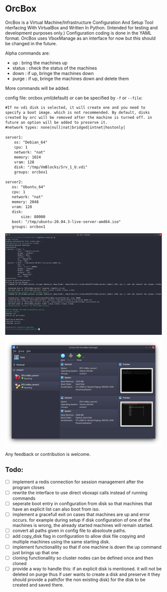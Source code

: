 # OrcBox
OrcBox is a Virtual Machine/Infrastructure Configuration And Setup Tool nterfacing With VirtualBox and Written In Python. (Intended for testing and development purposes only.)
 Configuration coding is done in the YAML format.
 OrcBox uses VboxManage as an interface for now but this should be changed in the future.
 
 Alpha commands are:
 - up : bring the machines up
 - status : check the status of the machines
 - down : if up, bringe the machines down
 - purge : if up, bringe the machines down and delete them
 
 More commands will be added.
 
 config file: orcbox.yml(default) or can be specified by `-f` or `--file`:
 ```
#If no vdi disk is selected, it will create one and you need to specify a boot image. which is not recommended. By default, disks created by orc will be removed after the machine is turned off. in future an option will be added to preserve it.
#network types: none|null|nat|bridged|intnet|hostonly|

server1:
     os: "Debian_64"
     cpu: 1
     network: "nat"
     memory: 1024
     vram: 128
     disk: "/tmp/VmBlocks/Srv_1_U.vdi"
     groups: orcbox1

server2:
    os: "Ubuntu_64"
    cpu: 1
    network: "nat"
    memory: 2048
    vram: 128
    disk:
        size: 80000
    boot: "/tmp/ubuntu-20.04.3-live-server-amd64.iso"  
    groups: orcbox1

 ```
 ![Screenshot](img/term.png)
 
 ![Screenshot](img/vbox.png)

Any feedback or contribution is welcome.

## Todo:
- [ ] implement a redis connection for session management after the program closes
- [ ] rewrite the interface to use direct vboxapi calls instead of running commands 
- [ ] seperate boot entry in configuration from disk so that machines that have an explicit list can also boot from iso.
- [ ] implement a gracefull exit on cases that machines are up and error occurs. for example during setup if disk configuration of one of the machines is wrong, the already started machines will remain started.
- [ ] convert all paths given in config file to absoloute paths.
- [ ] add copy_disk flag in configuration to allow disk file copying and multiple machines using the same starting disk.
- [ ] implement functionallity so that if one machine is down the up command just brings up that one
- [ ] cloning functionallity so cluster nodes can be defined once and then cloned
- [ ] provide a way to handle this: if an explicit disk is mentioned. it will not be deleted on purge thus if user wants to create a disk and preserve it they should provide a path(for the non existing disk) for the disk to be created and saved there.
